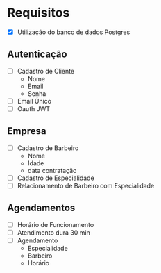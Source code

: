 # Requisitos

- [x] Utilização do banco de dados Postgres

## Autenticação

- [ ] Cadastro de Cliente
    - Nome 
    - Email 
    - Senha
- [ ] Email Único
- [ ] Oauth JWT

## Empresa

- [ ] Cadastro de Barbeiro 
    - Nome
    - Idade
    - data contratação
- [ ] Cadastro de Especialidade
- [ ] Relacionamento de Barbeiro com Especialidade

## Agendamentos

- [ ] Horário de Funcionamento
- [ ] Atendimento dura 30 min
- [ ] Agendamento 
    - Especialidade
    - Barbeiro
    - Horário
